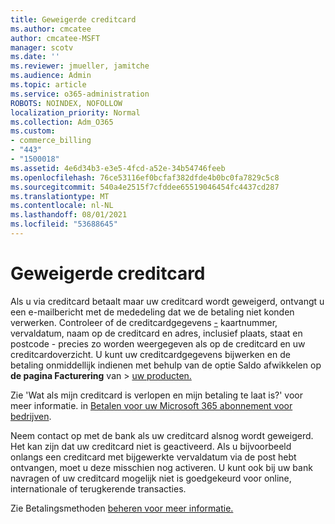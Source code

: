 ```yaml
---
title: Geweigerde creditcard
ms.author: cmcatee
author: cmcatee-MSFT
manager: scotv
ms.date: ''
ms.reviewer: jmueller, jamitche
ms.audience: Admin
ms.topic: article
ms.service: o365-administration
ROBOTS: NOINDEX, NOFOLLOW
localization_priority: Normal
ms.collection: Adm_O365
ms.custom:
- commerce_billing
- "443"
- "1500018"
ms.assetid: 4e6d34b3-e3e5-4fcd-a52e-34b54746feeb
ms.openlocfilehash: 76ce53116ef0bcfaf382dfde4b0bc0fa7829c5c8
ms.sourcegitcommit: 540a4e2515f7cfddee65519046454fc4437cd287
ms.translationtype: MT
ms.contentlocale: nl-NL
ms.lasthandoff: 08/01/2021
ms.locfileid: "53688645"
---
```

# <a name="declined-credit-card"></a>Geweigerde creditcard

Als u via creditcard betaalt maar uw creditcard wordt geweigerd, ontvangt u een e-mailbericht met de mededeling dat we de betaling niet konden verwerken. Controleer of de creditcardgegevens [-](https://go.microsoft.com/fwlink/p/?linkid=842054) kaartnummer, vervaldatum, naam op de creditcard en adres, inclusief plaats, staat en postcode - precies zo worden weergegeven als op de creditcard en uw creditcardoverzicht. U kunt uw creditcardgegevens bijwerken en de  betaling onmiddellijk indienen met behulp van de optie Saldo afwikkelen op **de pagina Facturering** van  >  [uw producten.](https://go.microsoft.com/fwlink/p/?linkid=842054)

Zie 'Wat als mijn creditcard is verlopen en mijn betaling te laat is?' voor meer informatie. in [Betalen voor uw Microsoft 365 abonnement voor bedrijven](/microsoft-365/commerce/billing-and-payments/pay-for-your-subscription#what-if-my-credit-card-was-declined-and-my-payment-is-past-due).
  
Neem contact op met de bank als uw creditcard alsnog wordt geweigerd. Het kan zijn dat uw creditcard niet is geactiveerd. Als u bijvoorbeeld onlangs een creditcard met bijgewerkte vervaldatum via de post hebt ontvangen, moet u deze misschien nog activeren. U kunt ook bij uw bank navragen of uw creditcard mogelijk niet is goedgekeurd voor online, internationale of terugkerende transacties.  
  
Zie Betalingsmethoden [beheren voor meer informatie.](/microsoft-365/commerce/billing-and-payments/manage-payment-methods)